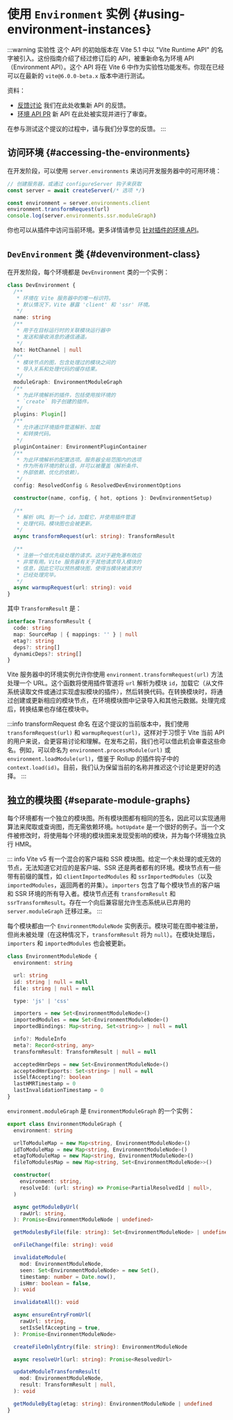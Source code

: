 # 使用 `Environment` 实例 {#using-environment-instances}

:::warning 实验性
这个 API 的初始版本在 Vite 5.1 中以 "Vite Runtime API" 的名字被引入。这份指南介绍了经过修订后的 API，被重新命名为环境 API（Environment API）。这个 API 将在 Vite 6 中作为实验性功能发布。你现在已经可以在最新的 `vite@6.0.0-beta.x` 版本中进行测试。

资料：

- [反馈讨论](https://github.com/vitejs/vite/discussions/16358) 我们在此处收集新 API 的反馈。
- [环境 API PR](https://github.com/vitejs/vite/pull/16471) 新 API 在此处被实现并进行了审查。

在参与测试这个提议的过程中，请与我们分享您的反馈。
:::

## 访问环境 {#accessing-the-environments}
在开发阶段，可以使用 `server.environments` 来访问开发服务器中的可用环境：

```js
// 创建服务器，或通过 configureServer 钩子来获取
const server = await createServer(/* 选项 */)

const environment = server.environments.client
environment.transformRequest(url)
console.log(server.environments.ssr.moduleGraph)
```

你也可以从插件中访问当前环境。更多详情请参见 [针对插件的环境 API](./api-environment-plugins.md#accessing-the-current-environment-in-hooks)。

## `DevEnvironment` 类 {#devenvironment-class}

在开发阶段，每个环境都是 `DevEnvironment` 类的一个实例：

```ts
class DevEnvironment {
  /**
   * 环境在 Vite 服务器中的唯一标识符。
   * 默认情况下，Vite 暴露 'client' 和 'ssr' 环境。
   */
  name: string
  /**
   * 用于在目标运行时的关联模块运行器中
   * 发送和接收消息的通信通道。
   */
  hot: HotChannel | null
  /**
   * 模块节点的图，包含处理过的模块之间的
   * 导入关系和处理代码的缓存结果。
   */
  moduleGraph: EnvironmentModuleGraph
  /**
   * 为此环境解析的插件，包括使用按环境的
   * `create` 钩子创建的插件。
   */
  plugins: Plugin[]
  /**
   * 允许通过环境插件管道解析、加载
   * 和转换代码。
   */
  pluginContainer: EnvironmentPluginContainer
  /**
   * 为此环境解析的配置选项。服务器全局范围内的选项
   * 作为所有环境的默认值，并可以被覆盖（解析条件、
   * 外部依赖、优化的依赖）。
   */
  config: ResolvedConfig & ResolvedDevEnvironmentOptions

  constructor(name, config, { hot, options }: DevEnvironmentSetup)

  /**
   * 解析 URL 到一个 id，加载它，并使用插件管道
   * 处理代码。模块图也会被更新。
   */
  async transformRequest(url: string): TransformResult

  /**
   * 注册一个低优先级处理的请求。这对于避免瀑布效应
   * 非常有用。Vite 服务器有关于其他请求导入模块的
   * 信息，因此它可以预热模块图，使得当模块被请求时
   * 已经处理完毕。
   */
  async warmupRequest(url: string): void
}
```

其中 `TransformResult` 是：

```ts
interface TransformResult {
  code: string
  map: SourceMap | { mappings: '' } | null
  etag?: string
  deps?: string[]
  dynamicDeps?: string[]
}
```

Vite 服务器中的环境实例允许你使用 `environment.transformRequest(url)` 方法处理一个 URL。这个函数将使用插件管道将 `url` 解析为模块 `id`，加载它（从文件系统读取文件或通过实现虚拟模块的插件），然后转换代码。在转换模块时，将通过创建或更新相应的模块节点，在环境模块图中记录导入和其他元数据。处理完成后，转换结果也存储在模块中。

:::info transformRequest 命名
在这个提议的当前版本中，我们使用 `transformRequest(url)` 和 `warmupRequest(url)`，这样对于习惯于 Vite 当前 API 的用户来说，会更容易讨论和理解。在发布之前，我们也可以借此机会审查这些命名。例如，可以命名为 `environment.processModule(url)` 或 `environment.loadModule(url)`，借鉴于 Rollup 的插件钩子中的 `context.load(id)`。目前，我们认为保留当前的名称并推迟这个讨论是更好的选择。
:::

## 独立的模块图 {#separate-module-graphs}

每个环境都有一个独立的模块图。所有模块图都有相同的签名，因此可以实现通用算法来爬取或查询图，而无需依赖环境。`hotUpdate` 是一个很好的例子。当一个文件被修改时，将使用每个环境的模块图来发现受影响的模块，并为每个环境独立执行 HMR。

::: info
Vite v5 有一个混合的客户端和 SSR 模块图。给定一个未处理的或无效的节点，无法知道它对应的是客户端、SSR 还是两者都有的环境。模块节点有一些带有前缀的属性，如 `clientImportedModules` 和 `ssrImportedModules`（以及 `importedModules`，返回两者的并集）。`importers` 包含了每个模块节点的客户端和 SSR 环境的所有导入者。模块节点还有 `transformResult` 和 `ssrTransformResult`。存在一个向后兼容层允许生态系统从已弃用的 `server.moduleGraph` 迁移过来。
:::

每个模块都由一个 `EnvironmentModuleNode` 实例表示。模块可能在图中被注册，但尚未被处理（在这种情况下，`transformResult` 将为 `null`）。在模块处理后，`importers` 和 `importedModules` 也会被更新。

```ts
class EnvironmentModuleNode {
  environment: string

  url: string
  id: string | null = null
  file: string | null = null

  type: 'js' | 'css'

  importers = new Set<EnvironmentModuleNode>()
  importedModules = new Set<EnvironmentModuleNode>()
  importedBindings: Map<string, Set<string>> | null = null

  info?: ModuleInfo
  meta?: Record<string, any>
  transformResult: TransformResult | null = null

  acceptedHmrDeps = new Set<EnvironmentModuleNode>()
  acceptedHmrExports: Set<string> | null = null
  isSelfAccepting?: boolean
  lastHMRTimestamp = 0
  lastInvalidationTimestamp = 0
}
```

`environment.moduleGraph` 是 `EnvironmentModuleGraph` 的一个实例：

```ts
export class EnvironmentModuleGraph {
  environment: string

  urlToModuleMap = new Map<string, EnvironmentModuleNode>()
  idToModuleMap = new Map<string, EnvironmentModuleNode>()
  etagToModuleMap = new Map<string, EnvironmentModuleNode>()
  fileToModulesMap = new Map<string, Set<EnvironmentModuleNode>>()

  constructor(
    environment: string,
    resolveId: (url: string) => Promise<PartialResolvedId | null>,
  )

  async getModuleByUrl(
    rawUrl: string,
  ): Promise<EnvironmentModuleNode | undefined>

  getModulesByFile(file: string): Set<EnvironmentModuleNode> | undefined

  onFileChange(file: string): void

  invalidateModule(
    mod: EnvironmentModuleNode,
    seen: Set<EnvironmentModuleNode> = new Set(),
    timestamp: number = Date.now(),
    isHmr: boolean = false,
  ): void

  invalidateAll(): void

  async ensureEntryFromUrl(
    rawUrl: string,
    setIsSelfAccepting = true,
  ): Promise<EnvironmentModuleNode>

  createFileOnlyEntry(file: string): EnvironmentModuleNode

  async resolveUrl(url: string): Promise<ResolvedUrl>

  updateModuleTransformResult(
    mod: EnvironmentModuleNode,
    result: TransformResult | null,
  ): void

  getModuleByEtag(etag: string): EnvironmentModuleNode | undefined
}
```
